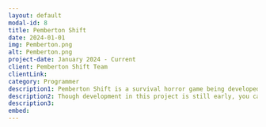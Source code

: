 ```yaml
---
layout: default
modal-id: 8
title: Pemberton Shift
date: 2024-01-01
img: Pemberton.png
alt: Pemberton.png
project-date: January 2024 - Current
client: Pemberton Shift Team
clientLink: 
category: Programmer
description1: Pemberton Shift is a survival horror game being developed by a team of 5 UCI alumni in Unreal Engine 5. Evade extradimensional horrors by utilizing the power of a watch that allows you to traverse between dimensions.
description2: Though development in this project is still early, you can be sure to be able to find out more soon!
description3: 
embed: 
---
```

